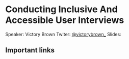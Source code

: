 # Conducting Inclusive And Accessible User Interviews

Speaker: Victory Brown
Twiter: [@victorybrown_](https://twitter.com/victorybrown_)
Slides:

## Important links